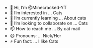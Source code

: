 - 👋 Hi, I’m @Minecracked-YT
- 👀 I’m interested in ... Cats
- 🌱 I’m currently learning ... About cats
- 💞️ I’m looking to collaborate on ... Cats
- 📫 How to reach me ... By cat mail
- 😄 Pronouns: ... Nick/Her
- ⚡ Fun fact: ... I like Cats

<!---
Minecracked-YT/Minecracked-YT is a ✨ special ✨ repository because its `README.md` (this file) appears on your GitHub profile.
You can click the Preview link to take a look at your changes.
--->

